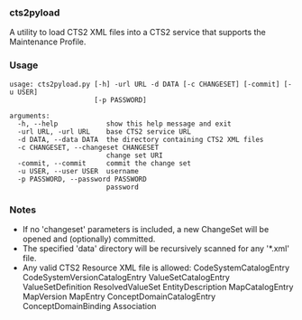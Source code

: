 ### cts2pyload
A utility to load CTS2 XML files into a CTS2 service that supports the Maintenance Profile.

### Usage
```
usage: cts2pyload.py [-h] -url URL -d DATA [-c CHANGESET] [-commit] [-u USER]
                     [-p PASSWORD]

arguments:
  -h, --help            show this help message and exit
  -url URL, -url URL    base CTS2 service URL
  -d DATA, --data DATA  the directory containing CTS2 XML files
  -c CHANGESET, --changeset CHANGESET
                        change set URI
  -commit, --commit     commit the change set
  -u USER, --user USER  username
  -p PASSWORD, --password PASSWORD
                        password
```

### Notes
* If no 'changeset' parameters is included, a new ChangeSet will be opened and (optionally) committed.
* The specified 'data' directory will be recursively scanned for any '*.xml' file.
* Any valid CTS2 Resource XML file is allowed:
 	  CodeSystemCatalogEntry
      CodeSystemVersionCatalogEntry
      ValueSetCatalogEntry
      ValueSetDefinition
      ResolvedValueSet
      EntityDescription
      MapCatalogEntry
      MapVersion
      MapEntry
      ConceptDomainCatalogEntry
      ConceptDomainBinding
      Association
